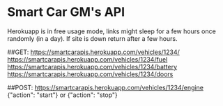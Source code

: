 # Smart Car GM's API

Herokuapp is in free usage mode, links might sleep for a few hours once randomly (in a day). If site is down return after a  few hours.

##GET:
https://smartcarapis.herokuapp.com/vehicles/1234/  <br />
https://smartcarapis.herokuapp.com/vehicles/1234/fuel  <br />
https://smartcarapis.herokuapp.com/vehicles/1234/battery  <br />
https://smartcarapis.herokuapp.com/vehicles/1234/doors  <br />

##POST:
https://smartcarapis.herokuapp.com/vehicles/1234/engine
{"action": "start"} or {"action": "stop"} 